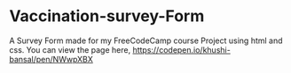 # Vaccination-survey-Form

A Survey Form made for my FreeCodeCamp course Project using html and css.
You can view the page here, https://codepen.io/khushi-bansal/pen/NWwpXBX
